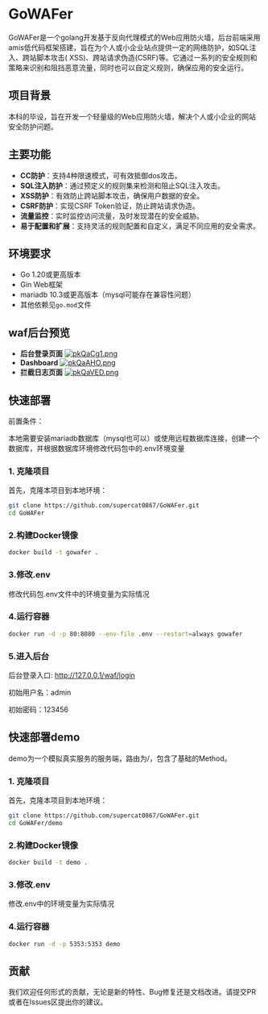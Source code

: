 # GoWAFer

GoWAFer是一个golang开发基于反向代理模式的Web应用防火墙，后台前端采用amis低代码框架搭建，旨在为个人或小企业站点提供一定的网络防护，如SQL注入、跨站脚本攻击(
XSS)、跨站请求伪造(CSRF)等。它通过一系列的安全规则和策略来识别和阻挡恶意流量，同时也可以自定义规则，确保应用的安全运行。

## 项目背景

本科的毕设，旨在开发一个轻量级的Web应用防火墙，解决个人或小企业的网站安全防护问题。

## 主要功能

- **CC防护**：支持4种限速模式，可有效抵御dos攻击。
- **SQL注入防护**：通过预定义的规则集来检测和阻止SQL注入攻击。
- **XSS防护**：有效防止跨站脚本攻击，确保用户数据的安全。
- **CSRF防护**：实现CSRF Token验证，防止跨站请求伪造。
- **流量监控**：实时监控访问流量，及时发现潜在的安全威胁。
- **易于配置和扩展**：支持灵活的规则配置和自定义，满足不同应用的安全需求。

## 环境要求

- Go 1.20或更高版本
- Gin Web框架
- mariadb 10.3或更高版本（mysql可能存在兼容性问题）
- 其他依赖见`go.mod`文件

## waf后台预览

- **后台登录页面**
  [![pkQaCg1.png](https://s21.ax1x.com/2024/05/23/pkQaCg1.png)](https://imgse.com/i/pkQaCg1)
- **Dashboard**
  [![pkQaAHO.png](https://s21.ax1x.com/2024/05/23/pkQaAHO.png)](https://imgse.com/i/pkQaAHO)
- **拦截日志页面**
  [![pkQaVED.png](https://s21.ax1x.com/2024/05/23/pkQaVED.png)](https://imgse.com/i/pkQaVED)

## 快速部署

前置条件：

本地需要安装mariadb数据库（mysql也可以）或使用远程数据库连接，创建一个数据库，并根据数据库环境修改代码包中的.env环境变量

### 1. 克隆项目

首先，克隆本项目到本地环境：

```bash
git clone https://github.com/supercat0867/GoWAFer.git
cd GoWAFer
```

### 2.构建Docker镜像

```bash
docker build -t gowafer .
```

### 3.修改.env

修改代码包.env文件中的环境变量为实际情况

### 4.运行容器

```bash
docker run -d -p 80:8080 --env-file .env --restart=always gowafer
```

### 5.进入后台

后台登录入口: http://127.0.0.1/waf/login

初始用户名：admin

初始密码：123456

## 快速部署demo

demo为一个模拟真实服务的服务端，路由为/，包含了基础的Method。

### 1. 克隆项目

首先，克隆本项目到本地环境：

```bash
git clone https://github.com/supercat0867/GoWAFer.git
cd GoWAFer/demo
```

### 2.构建Docker镜像

```bash
docker build -t demo .
```

### 3.修改.env

修改.env中的环境变量为实际情况

### 4.运行容器

```bash
docker run -d -p 5353:5353 demo
```

## 贡献

我们欢迎任何形式的贡献，无论是新的特性、Bug修复还是文档改进。请提交PR或者在Issues区提出你的建议。